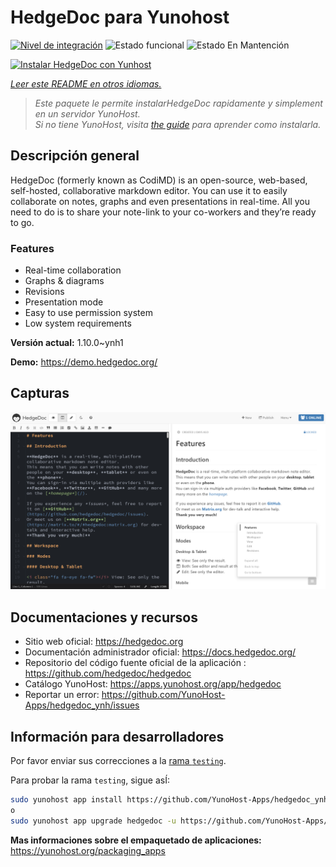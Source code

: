 <!--
Este archivo README esta generado automaticamente<https://github.com/YunoHost/apps/tree/master/tools/readme_generator>
No se debe editar a mano.
-->

# HedgeDoc para Yunohost

[![Nivel de integración](https://apps.yunohost.org/badge/integration/hedgedoc)](https://ci-apps.yunohost.org/ci/apps/hedgedoc/)
![Estado funcional](https://apps.yunohost.org/badge/state/hedgedoc)
![Estado En Mantención](https://apps.yunohost.org/badge/maintained/hedgedoc)

[![Instalar HedgeDoc con Yunhost](https://install-app.yunohost.org/install-with-yunohost.svg)](https://install-app.yunohost.org/?app=hedgedoc)

*[Leer este README en otros idiomas.](./ALL_README.md)*

> *Este paquete le permite instalarHedgeDoc rapidamente y simplement en un servidor YunoHost.*  
> *Si no tiene YunoHost, visita [the guide](https://yunohost.org/install) para aprender como instalarla.*

## Descripción general

HedgeDoc (formerly known as CodiMD) is an open-source, web-based, self-hosted, collaborative markdown editor.
You can use it to easily collaborate on notes, graphs and even presentations in real-time. All you need to do is to share your note-link to your co-workers and they’re ready to go.

### Features

- Real-time collaboration
- Graphs & diagrams
- Revisions
- Presentation mode
- Easy to use permission system
- Low system requirements


**Versión actual:** 1.10.0~ynh1

**Demo:** <https://demo.hedgedoc.org/>

## Capturas

![Captura de HedgeDoc](./doc/screenshots/screenshot.png)

## Documentaciones y recursos

- Sitio web oficial: <https://hedgedoc.org>
- Documentación administrador oficial: <https://docs.hedgedoc.org/>
- Repositorio del código fuente oficial de la aplicación : <https://github.com/hedgedoc/hedgedoc>
- Catálogo YunoHost: <https://apps.yunohost.org/app/hedgedoc>
- Reportar un error: <https://github.com/YunoHost-Apps/hedgedoc_ynh/issues>

## Información para desarrolladores

Por favor enviar sus correcciones a la [rama `testing`](https://github.com/YunoHost-Apps/hedgedoc_ynh/tree/testing).

Para probar la rama `testing`, sigue asÍ:

```bash
sudo yunohost app install https://github.com/YunoHost-Apps/hedgedoc_ynh/tree/testing --debug
o
sudo yunohost app upgrade hedgedoc -u https://github.com/YunoHost-Apps/hedgedoc_ynh/tree/testing --debug
```

**Mas informaciones sobre el empaquetado de aplicaciones:** <https://yunohost.org/packaging_apps>
